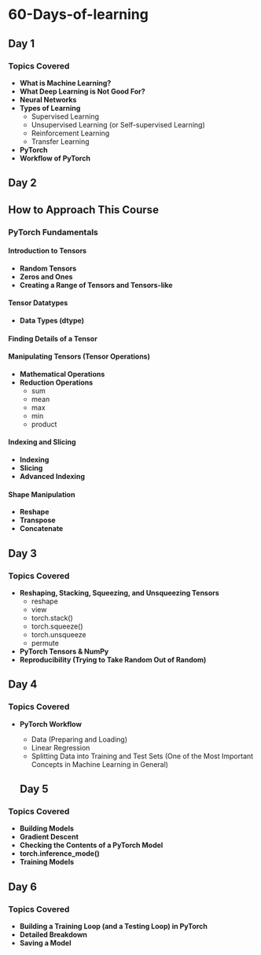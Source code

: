# 60-Days-of-learning
## Day 1

### Topics Covered
- **What is Machine Learning?**
- **What Deep Learning is Not Good For?**
- **Neural Networks**
- **Types of Learning**
  - Supervised Learning
  - Unsupervised Learning (or Self-supervised Learning)
  - Reinforcement Learning
  - Transfer Learning
- **PyTorch**
- **Workflow of PyTorch**

## Day 2
## How to Approach This Course

### PyTorch Fundamentals

#### Introduction to Tensors
- **Random Tensors**
- **Zeros and Ones**
- **Creating a Range of Tensors and Tensors-like**

#### Tensor Datatypes
- **Data Types (dtype)**

#### Finding Details of a Tensor

#### Manipulating Tensors (Tensor Operations)
- **Mathematical Operations**
- **Reduction Operations**
  - sum
  - mean
  - max
  - min
  - product

#### Indexing and Slicing
- **Indexing**
- **Slicing**
- **Advanced Indexing**

#### Shape Manipulation
- **Reshape**
- **Transpose**
- **Concatenate**

## Day 3

### Topics Covered
- **Reshaping, Stacking, Squeezing, and Unsqueezing Tensors**
  - reshape
  - view
  - torch.stack()
  - torch.squeeze()
  - torch.unsqueeze
  - permute
- **PyTorch Tensors & NumPy**
- **Reproducibility (Trying to Take Random Out of Random)**
## Day 4

### Topics Covered
- **PyTorch Workflow**
  - Data (Preparing and Loading)
  - Linear Regression
  - Splitting Data into Training and Test Sets (One of the Most Important Concepts in Machine Learning in General)

  ## Day 5

### Topics Covered
- **Building Models**
- **Gradient Descent**
- **Checking the Contents of a PyTorch Model**
- **torch.inference_mode()**
- **Training Models**

## Day 6

### Topics Covered
- **Building a Training Loop (and a Testing Loop) in PyTorch**
- **Detailed Breakdown**
- **Saving a Model**
